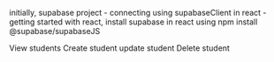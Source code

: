 initially, supabase project - connecting using supabaseClient
in react - getting started with react, install supabase in react using npm install @supabase/supabaseJS


View students
Create student
update student
Delete student

